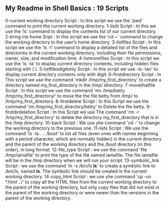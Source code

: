 My Readme in Shell Basics : 19 Scripts
--------------------------------------
0-current working directory Script : In this script we use the 'pwd' command to print the current working directory.
1-listit Script : In this we use the 'ls' command to display the contents list of our  current directory.  
2-bring me home Sript : In this script we use the 'cd ~' command to change the working directory to the user’s home directory.
3-listfiles Script : In this script we use the 'ls -l' command to display a detailed list of the files and directories in the current working directory, including their file permissions, owner, size, and modification time.
4-listmorefiles Script : In this script we use the 'ls -la' to display current directory contents, including hidden files starting with (.). 
5-listfilesdigitonly Script : In this script we use -ls -lan' to display current directory contents only with digit.
6-firstdirectory Script : In This script we use the command 'mkdir /tmp/my_first_directory' to create a directory named my_first_directory in the /tmp/ directory.
7-movethatfile Script : In this script we use the command 'mv /tmp/betty /tmp/my_first_directory/' to move the the file betty from /tmp/ to /tmp/my_first_directory.
8-firstdelete Script : In this Script we use the command 'rm /tmp/my_first_directory/betty' to Delete the file betty.
9-firstdirdeletion Script : In this Script we use The command 'rm -r /tmp/my_first_directory' to delete the directory my_first_directory that is in the /tmp directory.
10-back Script : We use yhe command 'cd -' to change the working directory to the previous one.
11-lists Script : We use the command 'ls -la . .. /boot' to list all files (even ones with names beginning with a period character, which are normally hidden) in the current directory and the parent of the working directory and the /boot directory (in this order), in long format.
12-file_type Script : we use the command 'file /tmp/iamafile' to print the type of the file named iamafile. The file iamafile will be in the /tmp directory when we will run your script.
13-symbolic_link Script : we use the command 'ln -s /bin/ls __ls__' to create a symbolic link to /bin/ls, named __ls__. The symbolic link should be created in the current working directory.
14-copy_html Script : we use yhe command 'cp -un *.html ../' to copy all the HTML files from the current working directory to the parent of the working directory, but only copy files that did not exist in the parent of the working directory or were newer than the versions in the parent of the working directory.

